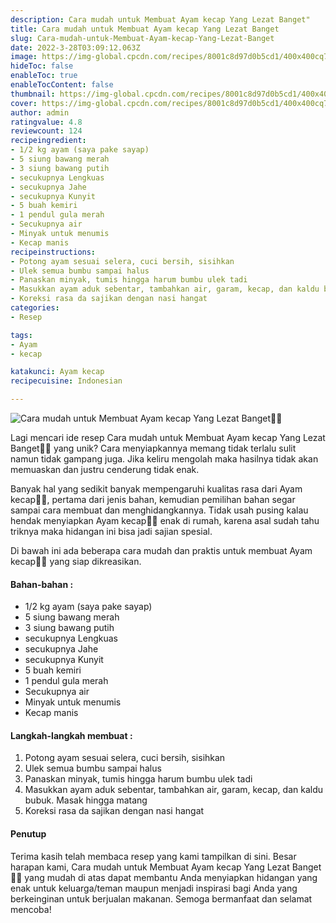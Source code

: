 ```yaml
---
description: Cara mudah untuk Membuat Ayam kecap Yang Lezat Banget"
title: Cara mudah untuk Membuat Ayam kecap Yang Lezat Banget
slug: Cara-mudah-untuk-Membuat-Ayam-kecap-Yang-Lezat-Banget
date: 2022-3-28T03:09:12.063Z
image: https://img-global.cpcdn.com/recipes/8001c8d97d0b5cd1/400x400cq70/photo.jpg
hideToc: false
enableToc: true
enableTocContent: false
thumbnail: https://img-global.cpcdn.com/recipes/8001c8d97d0b5cd1/400x400cq70/photo.jpg
cover: https://img-global.cpcdn.com/recipes/8001c8d97d0b5cd1/400x400cq70/photo.jpg
author: admin
ratingvalue: 4.8
reviewcount: 124
recipeingredient:
- 1/2 kg ayam (saya pake sayap)
- 5 siung bawang merah
- 3 siung bawang putih
- secukupnya Lengkuas
- secukupnya Jahe
- secukupnya Kunyit
- 5 buah kemiri
- 1 pendul gula merah
- Secukupnya air
- Minyak untuk menumis
- Kecap manis
recipeinstructions:
- Potong ayam sesuai selera, cuci bersih, sisihkan
- Ulek semua bumbu sampai halus
- Panaskan minyak, tumis hingga harum bumbu ulek tadi
- Masukkan ayam aduk sebentar, tambahkan air, garam, kecap, dan kaldu bubuk. Masak hingga matang
- Koreksi rasa da sajikan dengan nasi hangat
categories:
- Resep

tags:
- Ayam
- kecap

katakunci: Ayam kecap
recipecuisine: Indonesian

---
```


![Cara mudah untuk Membuat Ayam kecap Yang Lezat Banget👩‍🍳](https://img-global.cpcdn.com/recipes/8001c8d97d0b5cd1/400x400cq70/photo.jpg)

Lagi mencari ide resep Cara mudah untuk Membuat Ayam kecap Yang Lezat Banget👩‍🍳 yang unik? Cara menyiapkannya memang tidak terlalu sulit namun tidak gampang juga. Jika keliru mengolah maka hasilnya tidak akan memuaskan dan justru cenderung tidak enak.

Banyak hal yang sedikit banyak mempengaruhi kualitas rasa dari Ayam kecap👩‍🍳, pertama dari jenis bahan, kemudian pemilihan bahan segar sampai cara membuat dan menghidangkannya. Tidak usah pusing kalau hendak menyiapkan Ayam kecap👩‍🍳 enak di rumah, karena asal sudah tahu triknya maka hidangan ini bisa jadi sajian spesial.

Di bawah ini ada beberapa cara mudah dan praktis untuk membuat Ayam kecap👩‍🍳 yang siap dikreasikan.

<!--inarticleads1-->

#### Bahan-bahan :

- 1/2 kg ayam (saya pake sayap)
- 5 siung bawang merah
- 3 siung bawang putih
- secukupnya Lengkuas
- secukupnya Jahe
- secukupnya Kunyit
- 5 buah kemiri
- 1 pendul gula merah
- Secukupnya air
- Minyak untuk menumis
- Kecap manis

<!--inarticleads2-->

#### Langkah-langkah membuat :

1. Potong ayam sesuai selera, cuci bersih, sisihkan
1. Ulek semua bumbu sampai halus
1. Panaskan minyak, tumis hingga harum bumbu ulek tadi
1. Masukkan ayam aduk sebentar, tambahkan air, garam, kecap, dan kaldu bubuk. Masak hingga matang
1. Koreksi rasa da sajikan dengan nasi hangat

#### Penutup

Terima kasih telah membaca resep yang kami tampilkan di sini. Besar harapan kami, Cara mudah untuk Membuat Ayam kecap Yang Lezat Banget👩‍🍳 yang mudah di atas dapat membantu Anda menyiapkan hidangan yang enak untuk keluarga/teman maupun menjadi inspirasi bagi Anda yang berkeinginan untuk berjualan makanan. Semoga bermanfaat dan selamat mencoba!